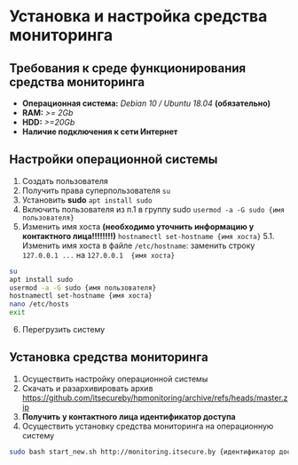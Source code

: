 # Установка и настройка средства мониторинга
## Требования к среде функционирования средства мониторинга
- **Операционная система:** _Debian 10 / Ubuntu 18.04_ **(обязательно)**
- **RAM:** *>= 2Gb*
- **HDD:** *>=20Gb*
- **Наличие подключения к сети Интернет**
## Настройки операционной системы
1. Создать пользователя
2. Получить права суперпользователя `su`
3. Установить **sudo** `apt install sudo`
4. Включить пользователя из п.1 в группу sudo `usermod -a -G sudo {имя пользователя}`
5. Изменить имя хоста **(необходимо уточнить информацию у контактного лица!!!!!!!!)** `hostnamectl set-hostname {имя хоста}`
  5.1. Изменить имя хоста в файле `/etc/hostname`: заменить строку `127.0.0.1 ...` на `127.0.0.1  {имя хоста}`
```sh
su
apt install sudo
usermod -a -G sudo {имя пользователя}
hostnamectl set-hostname {имя хоста}
nano /etc/hosts
exit
```
6. Перегрузить систему

## Установка средства мониторинга
1. Осуществить настройку операционной системы
2. Скачать и разархивировать архив https://github.com/itsecureby/hpmonitoring/archive/refs/heads/master.zip
3. **Получить у контактного лица идентификатор доступа**
4. Осуществить установку средства мониторинга на операционную систему
```sh
sudo bash start_new.sh http://monitoring.itsecure.by {идентификатор доступа}
```
